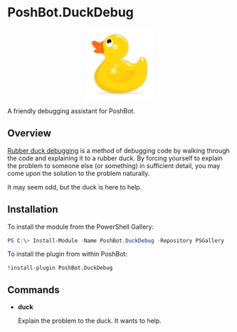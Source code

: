 # PoshBot.DuckDebug

<p align="center">
    <img style="width:30%" src="./media/duck.png" alt="Rubber duck">
</p>

A friendly debugging assistant for PoshBot.

## Overview

[Rubber duck debugging](https://en.wikipedia.org/wiki/Rubber_duck_debugging) is a method of debugging code by walking through the code and explaining it to a rubber duck.
By forcing yourself to explain the problem to someone else (or something) in sufficient detail, you may come upon the solution to the problem naturally.

It may seem odd, but the duck is here to help.

## Installation

To install the module from the PowerShell Gallery:

```powershell
PS C:\> Install-Module -Name PoshBot.DuckDebug -Repository PSGallery
```

To install the plugin from within PoshBot:

```
!install-plugin PoshBot.DuckDebug
```

## Commands

- **duck**

    Explain the problem to the duck. It wants to help.
